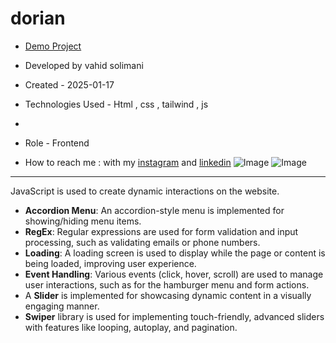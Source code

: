 # dorian

- [Demo Project](https://vahidsolimani.github.io/dorian/)

- Developed by vahid solimani

- Created - 2025-01-17

- Technologies Used - Html , css , tailwind , js
- 
- Role - Frontend

- How to reach me : with my [instagram](https://instagram.com/vahidsolimani.dev) and [linkedin](https://www.linkedin.com/in/vahid-solimani-33403a333?utm_source=share&utm_campaign=share_via&utm_content=profile&utm_medium=android_app)
![Image](https://github.com/user-attachments/assets/46982262-8da0-4322-9c29-f92995fdbe33)
![Image](https://github.com/user-attachments/assets/28ffdc03-2ea8-428d-93e6-4305661dc387)
**************************
 JavaScript is used to create dynamic interactions on the website.
- **Accordion Menu**: An accordion-style menu is implemented for showing/hiding menu items.
- **RegEx**: Regular expressions are used for form validation and input processing, such as validating emails or phone numbers.
- **Loading**: A loading screen is used to display while the page or content is being loaded, improving user experience.
- **Event Handling**: Various events (click, hover, scroll) are used to manage user interactions, such as for the hamburger menu and form actions.
- A **Slider** is implemented for showcasing dynamic content in a visually engaging manner.
- **Swiper** library is used for implementing touch-friendly, advanced sliders with features like looping, autoplay, and pagination.
